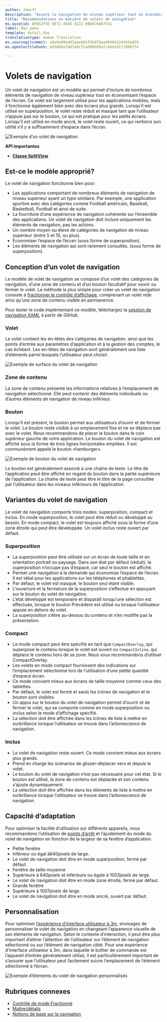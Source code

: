 ```yaml
---
author: Jwmsft
Description: "Assure la navigation de niveau supérieur tout en économisant l’espace de l’écran."
title: "Recommandations en matière de volets de navigation"
ms.assetid: 8FB52F5E-8E72-4604-9222-0B0EC6A97541
label: Nav pane
template: detail.hbs
translationtype: Human Translation
ms.sourcegitcommit: a4e9a90edd2aae9d2fd5d7bead948422d43dad59
ms.openlocfilehash: eb5600a78d7e8cfcad98509afc4de2d117066f7e

---
```


Volets de navigation
=============================================================================================
Un volet de navigation est un modèle qui permet d’inclure de nombreux éléments de navigation de niveau supérieur tout en économisant l’espace de l’écran. Ce volet est largement utilisé pour les applications mobiles, mais il fonctionne également bien avec des écrans plus grands. Lorsqu’il est utilisé en superposition, le volet reste réduit et masqué tant que l’utilisateur n’appuie pas sur le bouton, ce qui est pratique pour les petits écrans. Lorsqu’il est utilisé en mode ancré, le volet reste ouvert, ce qui renforce son utilité s’il y a suffisamment d’espace dans l’écran.

![Exemple d’un volet de navigation](images/navHero.png)

<span class="sidebar_heading" style="font-weight: bold;">API importantes</span>

-   [**Classe SplitView**](https://msdn.microsoft.com/library/windows/apps/dn864360)

## <span id="Is_this_the_right_pattern_"></span><span id="is_this_the_right_pattern_"></span><span id="IS_THIS_THE_RIGHT_PATTERN_"></span>Est-ce le modèle approprié?

Le volet de navigation fonctionne bien pour:

-   Les applications comportant de nombreux éléments de navigation de niveau supérieur ayant un type similaire. Par exemple, une application sportive avec des catégories comme Football américain, Baseball, Basketball, Football et ainsi de suite.
-   La fourniture d’une expérience de navigation cohérente sur l’ensemble des applications. Un volet de navigation doit inclure uniquement les éléments de navigation, pas les actions.
-   Un nombre moyen ou élevé de catégories de navigation de niveau supérieur (entre 5 et 10, ou plus).
-   Économiser l’espace de l’écran (sous forme de superposition).
-   Les éléments de navigation qui sont rarement consultés. (sous forme de superposition).

## <span id="Building_a_nav_pane"></span><span id="building_a_nav_pane"></span><span id="BUILDING_A_NAV_PANE"></span>Conception d’un volet de navigation

Le modèle de volet de navigation se compose d’un volet des catégories de navigation, d’une zone de contenu et d’un bouton facultatif pour ouvrir ou fermer le volet. La méthode la plus simple pour créer un volet de navigation consiste à [fractionner le contrôle d’affichage](split-view.md), comprenant un volet vide ainsi qu’une zone de contenu visible en permanence.

Pour tester le code implémentant ce modèle, téléchargez la [solution de navigation XAML](https://github.com/Microsoft/Windows-universal-samples/tree/master/Samples/XamlNavigation) à partir de GitHub.



### <span id="Pane"></span><span id="pane"></span><span id="PANE"></span>Volet

Le volet contient les en-têtes des catégories de navigation. ainsi que les points d’entrée aux paramètres d’application et à la gestion des comptes, le cas échéant. Les en-têtes de navigation sont généralement une liste d’éléments parmi lesquels l’utilisateur peut choisir.

![Exemple de surface du volet de navigation](images/nav_pane_expanded.png)

### <span id="Content_area"></span><span id="content_area"></span><span id="CONTENT_AREA"></span>Zone de contenu

La zone de contenu présente les informations relatives à l’emplacement de navigation sélectionné. Elle peut contenir des éléments individuels ou d’autres éléments de navigation de niveau inférieur.

### <span id="Button"></span><span id="button"></span><span id="BUTTON"></span>Bouton

Lorsqu’il est présent, le bouton permet aux utilisateurs d’ouvrir et de fermer le volet. Le bouton reste visible à un emplacement fixe et ne se déplace pas avec le volet. Nous recommandons de placer le bouton dans le coin supérieur gauche de votre application. Le bouton du volet de navigation est affiché sous la forme de trois lignes horizontales empilées. Il est communément appelé le bouton «hamburger».

![Exemple de bouton du volet de navigation](images/nav_button.png)

Le bouton est généralement associé à une chaîne de texte. Le titre de l’application peut être affiché en regard du bouton dans la partie supérieure de l’application. La chaîne de texte peut être le titre de la page consultée par l’utilisateur dans les niveaux inférieurs de l’application.

## <span id="Nav_pane_variations"></span><span id="nav_pane_variations"></span><span id="NAV_PANE_VARIATIONS"></span>Variantes du volet de navigation

Le volet de navigation comporte trois modes: superposition, compact et inclus. En mode superposition, le volet peut être réduit ou développé au besoin. En mode compact, le volet est toujours affiché sous la forme d’une zone étroite qui peut être développée. Un volet inclus reste ouvert par défaut.

### <span id="Overlay"></span><span id="overlay"></span><span id="OVERLAY"></span>Superposition

-   La superposition peut être utilisée sur un écran de toute taille et en orientation portrait ou paysage. Dans son état par défaut (réduit), la superposition n’occupe pas d’espace, car seul le bouton est affiché.
-   Permet une navigation à la demande qui économise l’espace de l’écran. Il est idéal pour les applications sur les téléphones et phablettes.
-   Par défaut, le volet est masqué, le bouton seul étant visible.
-   L’ouverture et la fermeture de la superposition s’effectue en appuyant sur le bouton du volet de navigation.
-   L’état développé est temporaire et disparaît lorsqu’une sélection est effectuée, lorsque le bouton Précédent est utilisé ou lorsque l’utilisateur appuie en dehors du volet.
-   La superposition s’étire au-dessus du contenu et n’en modifie pas la présentation.

### <span id="Compact"></span><span id="compact"></span><span id="COMPACT"></span>Compact

-   Le mode compact peut être spécifié en tant que `CompactOverlay`, qui superpose le contenu lorsque le volet est ouvert ou `CompactInline`, qui déplace le contenu hors de sa zone. Nous vous recommandons d’utiliser CompactOverlay.
-   Les volets en mode compact fournissent des indications sur l’emplacement sélectionné lors de l’utilisation d’une petite quantité d’espace écran.
-   Ce mode convient mieux aux écrans de taille moyenne comme ceux des tablettes.
-   Par défaut, le volet est fermé et seuls les icônes de navigation et le bouton sont visibles.
-   Un appui sur le bouton du volet de navigation permet d’ouvrir et de fermer le volet, qui se comporte comme en mode superposition ou inclus selon le mode d’affichage spécifié.
-   La sélection doit être affichée dans les icônes de liste à mettre en surbrillance lorsque l’utilisateur se trouve dans l’arborescence de navigation.

### <span id="Inline"></span><span id="inline"></span><span id="INLINE"></span>Inclus

-   Le volet de navigation reste ouvert. Ce mode convient mieux aux écrans plus grands.
-   Prend en charge les scénarios de glisser-déplacer vers et depuis le volet.
-   Le bouton du volet de navigation n’est pas nécessaire pour cet état. Si le bouton est utilisé, la zone de contenu est déplacée et son contenu s’ajuste dynamiquement.
-   La sélection doit être affichée dans les éléments de liste à mettre en surbrillance lorsque l’utilisateur se trouve dans l’arborescence de navigation.

## <span id="Adaptability"></span><span id="adaptability"></span><span id="ADAPTABILITY"></span>Capacité d’adaptation

Pour optimiser la facilité d’utilisation sur différents appareils, nous recommandons l’utilisation de [points d’arrêt](../layout/screen-sizes-and-breakpoints-for-responsive-design.md) et l’ajustement du mode du volet de navigation en fonction de la largeur de sa fenêtre d’application.
-   Petite fenêtre
   -   Inférieur ou égal à640pixels de large.
   -   Le volet de navigation doit être en mode superposition, fermé par défaut.
-   Fenêtre de taille moyenne
   -   Supérieure à 640pixels et inférieure ou égale à 1007pixels de large.
   -   Le volet de navigation doit être en mode zone étroite, fermé par défaut.
-   Grande fenêtre
   -   Supérieure à 1007pixels de large.
   -   Le volet de navigation doit être en mode ancré, ouvert par défaut.

## <span id="Tailoring"></span><span id="tailoring"></span><span id="TAILORING"></span>Personnalisation

Pour optimiser [l’expérience d’interface utilisateur à 3m](http://go.microsoft.com/fwlink/?LinkId=760736), envisagez de personnaliser le volet de navigation en changeant l’apparence visuelle de ses éléments de navigation. Selon le contexte d’interaction, il peut être plus important d’attirer l’attention de l’utilisateur sur l’élément de navigation sélectionné ou sur l’élément de navigation ciblé. Pour une expérience d’interface utilisateur à 3m, dans laquelle le boîtier de commande est l’appareil d’entrée généralement utilisé, il est particulièrement important de s’assurer que l’utilisateur peut facilement suivre l’emplacement de l’élément sélectionné à l’écran.

![Exemple d’éléments du volet de navigation personnalisés](images/nav_item_states.png)

## <span id="related_topics"></span>Rubriques connexes

* [Contrôle de mode Fractionné](split-view.md)
* [Maître/détails](master-details.md)
* [Notions de base sur la navigation](https://msdn.microsoft.com/library/windows/apps/dn958438)
 

 



<!--HONumber=Jun16_HO4-->


